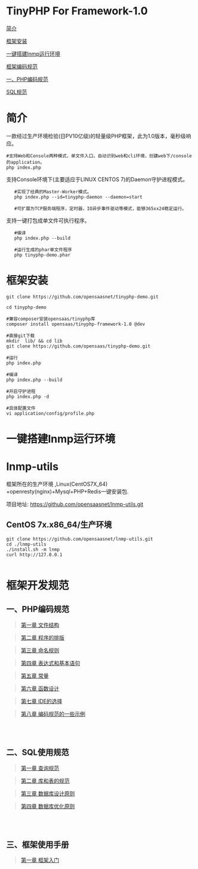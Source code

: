   TinyPHP For Framework-1.0
====
[简介](#简介)

[框架安装](#安装)

[一键搭建lnmp运行环境](#一键搭建lnmp运行环境)

[框架编码规范](#框架开发规范)

[一、PHP编码规范](#一、PHP编码规范)
	
[SQL规范](#SQL规范)


简介
====

一款经过生产环境检验(日PV10亿级)的轻量级PHP框架，此为1.0版本，毫秒级响应。
```shell
#支持Web和Console两种模式，单文件入口，自动识别web和cli环境，创建web下/console的application。
php index.php
```

支持Console环境下(主要适应于LINUX CENTOS 7)的Daemon守护进程模式。

```shell
   #实现了经典的Master-Worker模式。
   php index.php --id=tinyphp-daemon --daemon=start
   
   #可扩展为TCP服务端程序，定时器，IO异步事件驱动等模式，能够365xx24稳定运行。
   ```

支持一键打包成单文件可执行程序。

```shell
   #编译
   php index.php --build
   
   #运行生成的phar单文件程序
   php tinyphp-demo.phar
   ```

框架安装
===

```shell
git clone https://github.com/opensaasnet/tinyphp-demo.git

cd tinyphp-demo

#兼容composer安装opensaas/tinyphp库
composer install opensaas/tinyphp-framework-1.0 @dev

#直接git下载
mkdir  lib/ && cd lib
git clone https://github.com/opensaas/tinyphp-demo.git

#运行
php index.php

#编译
php index.php --build

#开启守护进程
php index.php -d

#具体配置文件
vi application/config/profile.php

```


一键搭建lnmp运行环境
====

lnmp-utils
====

框架所在的生产环境 ,Linux(CentOS7X_64) +openresty(nginx)+Mysql+PHP+Redis一键安装包.

项目地址: https://github.com/opensaasnet/lnmp-utils.git


CentOS 7x.x86_64/生产环境
----
```shell
git clone https://github.com/opensaasnet/lnmp-utils.git
cd ./lnmp-utils
./install.sh -m lnmp
curl http://127.0.0.1
 
```

框架开发规范
====

一、PHP编码规范
----

>[第一章 文件结构](https://github.com/opensaasnet/tinyphp-framework-1.0/blob/master/docs/001-%E7%BC%96%E7%A0%81%E8%A7%84%E8%8C%83/001%E6%96%87%E4%BB%B6%E7%BB%93%E6%9E%84.md)

>[第二章 程序的排版](https://github.com/opensaasnet/tinyphp-framework-1.0/blob/master/docs/001-%E7%BC%96%E7%A0%81%E8%A7%84%E8%8C%83/002%E7%A8%8B%E5%BA%8F%E7%9A%84%E6%8E%92%E7%89%88.md)

>[第三章 命名规则](https://github.com/opensaasnet/tinyphp-framework-1.0/blob/master/docs/001-%E7%BC%96%E7%A0%81%E8%A7%84%E8%8C%83/003%E5%91%BD%E5%90%8D%E8%A7%84%E5%88%99.md)

>[第四章 表达式和基本语句](https://github.com/opensaasnet/tinyphp-framework-1.0/blob/master/docs/001-%E7%BC%96%E7%A0%81%E8%A7%84%E8%8C%83/004%E8%A1%A8%E8%BE%BE%E5%BC%8F%E5%92%8C%E5%9F%BA%E6%9C%AC%E8%AF%AD%E5%8F%A5.md)

>[第五章 常量](https://github.com/opensaasnet/tinyphp-framework-1.0/blob/master/docs/001-%E7%BC%96%E7%A0%81%E8%A7%84%E8%8C%83/005%E5%B8%B8%E9%87%8F.md)

>[第六章 函数设计](https://github.com/opensaasnet/tinyphp-framework-1.0/blob/master/docs/001-%E7%BC%96%E7%A0%81%E8%A7%84%E8%8C%83/006%E5%87%BD%E6%95%B0%E8%AE%BE%E8%AE%A1.md)

>[第七章 IDE的选择](https://github.com/opensaasnet/tinyphp-framework-1.0/blob/master/docs/001-%E7%BC%96%E7%A0%81%E8%A7%84%E8%8C%83/007IDE%E7%9A%84%E9%80%89%E6%8B%A9.md)

>[第八章 编码规范的一些示例](https://github.com/opensaasnet/tinyphp-framework-1.0/blob/master/docs/001-%E7%BC%96%E7%A0%81%E8%A7%84%E8%8C%83/008%E7%BC%96%E7%A0%81%E8%A7%84%E8%8C%83%E7%9A%84%E4%B8%80%E4%BA%9B%E7%A4%BA%E4%BE%8B.md)

<br>
<br>

二、SQL使用规范
----

>[第一章 查询规范](https://github.com/opensaasnet/tinyphp-framework-1.0/blob/master/docs/002-SQL%E8%A7%84%E8%8C%83/001%E6%9F%A5%E8%AF%A2%E8%AF%AD%E5%8F%A5.md)

>[第二章 库和表的规范](https://github.com/opensaasnet/tinyphp-framework-1.0/blob/master/docs/002-SQL%E8%A7%84%E8%8C%83/002%E5%BA%93%E5%92%8C%E8%A1%A8%E7%9A%84%E8%A7%84%E8%8C%83.md)

>[第三章 数据库设计原则](https://github.com/opensaasnet/tinyphp-framework-1.0/blob/master/docs/002-SQL%E8%A7%84%E8%8C%83/003%E6%95%B0%E6%8D%AE%E5%BA%93%E8%AE%BE%E8%AE%A1%E5%8E%9F%E5%88%99.md)

>[第四章 数据库优化原则](https://github.com/opensaasnet/tinyphp-framework-1.0/blob/master/docs/002-SQL%E8%A7%84%E8%8C%83/004%E6%95%B0%E6%8D%AE%E5%BA%93%E4%BC%98%E5%8C%96%E5%8E%9F%E5%88%99.md)

<br>
<br>

三、框架使用手册
----
>[第一章 框架入门](https://github.com/opensaasnet/tinyphp-framework-1.0/blob/master/manual/001框架入门.md)